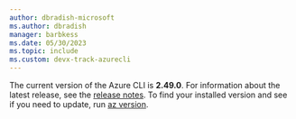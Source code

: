```yaml
---
author: dbradish-microsoft
ms.author: dbradish
manager: barbkess
ms.date: 05/30/2023
ms.topic: include
ms.custom: devx-track-azurecli
---
```


The current version of the Azure CLI is __2.49.0__. For information about the latest release, see the [release notes](../release-notes-azure-cli.md). To find your installed version and see if you need to update, run [az version](/cli/azure/reference-index#az_version).
